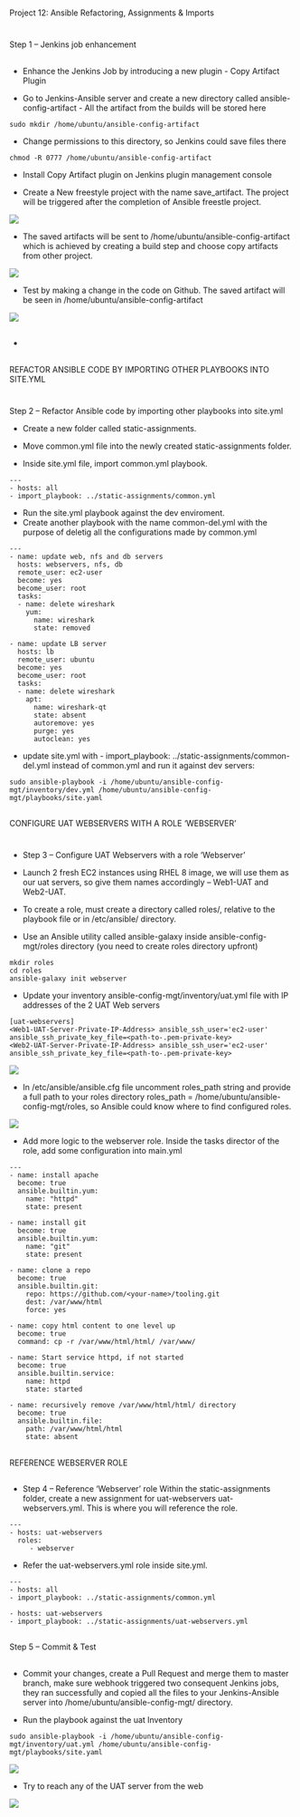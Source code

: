#
 Project 12: Ansible Refactoring, Assignments & Imports
 #

##
Step 1 – Jenkins job enhancement
##
-  Enhance the Jenkins Job by introducing a new plugin - Copy Artifact Plugin

- Go to Jenkins-Ansible server and create a new directory called ansible-config-artifact -  All the artifact from the builds will be stored here
```
sudo mkdir /home/ubuntu/ansible-config-artifact
```
- Change permissions to this directory, so Jenkins could save files there
```
chmod -R 0777 /home/ubuntu/ansible-config-artifact
```
- Install Copy Artifact plugin on Jenkins plugin management console

- Create a New freestyle project with the name save_artifact. The project will be triggered after the completion of Ansible freestle project.

![](https://github.com/akinolafusi/DAREY-PBL-PROJECTS/blob/b53aeb5b543b23822db20f75b658307b6af2a408/PROJECT%2012/saveart1.PNG)

- The saved artifacts will be sent to /home/ubuntu/ansible-config-artifact which is achieved by creating a build step and choose copy artifacts from other project.

![](https://github.com/akinolafusi/DAREY-PBL-PROJECTS/blob/b53aeb5b543b23822db20f75b658307b6af2a408/PROJECT%2012/saveart2.PNG)

- Test by making a change in the code on Github. The saved artifact will be seen in 
/home/ubuntu/ansible-config-artifact

![](https://github.com/akinolafusi/DAREY-PBL-PROJECTS/blob/b53aeb5b543b23822db20f75b658307b6af2a408/PROJECT%2012/savedartinubuntu.PNG)

- ##
REFACTOR ANSIBLE CODE BY IMPORTING OTHER PLAYBOOKS INTO SITE.YML
#

Step 2 – Refactor Ansible code by importing other playbooks into site.yml

- Create a new folder called static-assignments.
- Move common.yml file into the newly created static-assignments folder.

- Inside site.yml file, import common.yml playbook.
```
---
- hosts: all
- import_playbook: ../static-assignments/common.yml
```
- Run the site.yml playbook against the dev enviroment.
- Create another playbook with the name common-del.yml with the purpose of deletig all the configurations made by common.yml
```
---
- name: update web, nfs and db servers
  hosts: webservers, nfs, db
  remote_user: ec2-user
  become: yes
  become_user: root
  tasks:
  - name: delete wireshark
    yum:
      name: wireshark
      state: removed

- name: update LB server
  hosts: lb
  remote_user: ubuntu
  become: yes
  become_user: root
  tasks:
  - name: delete wireshark
    apt:
      name: wireshark-qt
      state: absent
      autoremove: yes
      purge: yes
      autoclean: yes
```
- update site.yml with - import_playbook: ../static-assignments/common-del.yml instead of common.yml and run it against dev servers:

```
sudo ansible-playbook -i /home/ubuntu/ansible-config-mgt/inventory/dev.yml /home/ubuntu/ansible-config-mgt/playbooks/site.yaml
```
##
CONFIGURE UAT WEBSERVERS WITH A ROLE ‘WEBSERVER’
#

- Step 3 – Configure UAT Webservers with a role ‘Webserver’

- Launch 2 fresh EC2 instances using RHEL 8 image, we will use them as our uat servers, so give them names accordingly – Web1-UAT and Web2-UAT.

- To create a role, must create a directory called roles/, relative to the playbook file or in /etc/ansible/ directory.

- Use an Ansible utility called ansible-galaxy inside ansible-config-mgt/roles directory (you need to create roles directory upfront)
```
mkdir roles
cd roles
ansible-galaxy init webserver
```
- Update your inventory ansible-config-mgt/inventory/uat.yml file with IP addresses of the 2 UAT Web servers
```
[uat-webservers]
<Web1-UAT-Server-Private-IP-Address> ansible_ssh_user='ec2-user' ansible_ssh_private_key_file=<path-to-.pem-private-key>
<Web2-UAT-Server-Private-IP-Address> ansible_ssh_user='ec2-user' ansible_ssh_private_key_file=<path-to-.pem-private-key>
```
![](https://github.com/akinolafusi/DAREY-PBL-PROJECTS/blob/b53aeb5b543b23822db20f75b658307b6af2a408/PROJECT%2012/uat%20servers.PNG)

- In /etc/ansible/ansible.cfg file uncomment roles_path string and provide a full path to your roles directory roles_path    = /home/ubuntu/ansible-config-mgt/roles, so Ansible could know where to find configured roles.

![](https://github.com/akinolafusi/DAREY-PBL-PROJECTS/blob/c6c343b03f05679a9e39530b1a5d0766ea8c67fc/PROJECT%2012/ansconfig.PNG)

- Add more logic to the webserver role. Inside the tasks director of the role, add some configuration into main.yml
```
---
- name: install apache
  become: true
  ansible.builtin.yum:
    name: "httpd"
    state: present

- name: install git
  become: true
  ansible.builtin.yum:
    name: "git"
    state: present

- name: clone a repo
  become: true
  ansible.builtin.git:
    repo: https://github.com/<your-name>/tooling.git
    dest: /var/www/html
    force: yes

- name: copy html content to one level up
  become: true
  command: cp -r /var/www/html/html/ /var/www/

- name: Start service httpd, if not started
  become: true
  ansible.builtin.service:
    name: httpd
    state: started

- name: recursively remove /var/www/html/html/ directory
  become: true
  ansible.builtin.file:
    path: /var/www/html/html
    state: absent
```

##
REFERENCE WEBSERVER ROLE
##

- Step 4 – Reference ‘Webserver’ role
Within the static-assignments folder, create a new assignment for uat-webservers uat-webservers.yml. This is where you will reference the role.
```
---
- hosts: uat-webservers
  roles:
     - webserver
```
- Refer the uat-webservers.yml role inside site.yml.

```
---
- hosts: all
- import_playbook: ../static-assignments/common.yml

- hosts: uat-webservers
- import_playbook: ../static-assignments/uat-webservers.yml
```
##
Step 5 – Commit & Test
##
- Commit your changes, create a Pull Request and merge them to master branch, make sure webhook triggered two consequent Jenkins jobs, they ran successfully and copied all the files to your Jenkins-Ansible server into /home/ubuntu/ansible-config-mgt/ directory.

- Run the playbook against the uat Inventory
```
sudo ansible-playbook -i /home/ubuntu/ansible-config-mgt/inventory/uat.yml /home/ubuntu/ansible-config-mgt/playbooks/site.yaml
```
![](https://github.com/akinolafusi/DAREY-PBL-PROJECTS/blob/b53aeb5b543b23822db20f75b658307b6af2a408/PROJECT%2012/anssucces.PNG)

- Try to reach any of the UAT server from the web

![](https://github.com/akinolafusi/DAREY-PBL-PROJECTS/blob/b53aeb5b543b23822db20f75b658307b6af2a408/PROJECT%2012/propitix.PNG)
